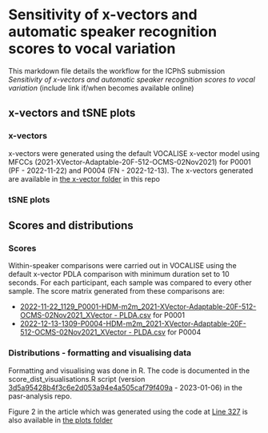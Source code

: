 # Sensitivity of x-vectors and automatic speaker recognition scores to vocal variation

This markdown file details the workflow for the ICPhS submission *Sensitivity of x-vectors and automatic speaker recognition scores to vocal variation* (include link if/when becomes available online)

## x-vectors and tSNE plots
### x-vectors
x-vectors were generated using the default VOCALISE x-vector model using MFCCs (2021-XVector-Adaptable-20F-512-OCMS-02Nov2021) for P0001 (PF - 2022-11-22) and P0004 (FN - 2022-12-13). The x-vectors generated are available in [the x-vector folder](https://github.com/uoy-research/pasr-output/tree/main/ICPhS_23_Sensitivity/x-vectors) in this repo 

### tSNE plots

## Scores and distributions
### Scores
Within-speaker comparisons were carried out in VOCALISE using the default x-vector PDLA comparison with minimum duration set to 10 seconds. For each participant, each sample was compared to every other sample. The score matrix generated from these comparisons are:
- [2022-11-22_1129_P0001-HDM-m2m_2021-XVector-Adaptable-20F-512-OCMS-02Nov2021_XVector - PLDA.csv](https://github.com/uoy-research/pasr-output/blob/main/ICPhS_23_Sensitivity/scores/2022-11-22_1129_P0001-HDM-m2m_2021-XVector-Adaptable-20F-512-OCMS-02Nov2021_XVector%20-%20PLDA.csv) for P0001
- [2022-12-13-1309-P0004-HDM-m2m_2021-XVector-Adaptable-20F-512-OCMS-02Nov2021_XVector - PLDA.csv](https://github.com/uoy-research/pasr-output/blob/main/ICPhS_23_Sensitivity/scores/2022-12-13-1309-P0004-HDM-m2m_2021-XVector-Adaptable-20F-512-OCMS-02Nov2021_XVector%20-%20PLDA.csv) for P0004 

### Distributions - formatting and visualising data
Formatting and visualising was done in R. The code is documented in the score_dist_visualisations.R script (version [3d5a95428b4f3c6e2d053a94e4a505caf79f409a](https://github.com/uoy-research/pasr-analysis/blob/3d5a95428b4f3c6e2d053a94e4a505caf79f409a/score_dist_visualisations.R) - 2023-01-06) in the pasr-analysis repo. 

Figure 2 in the article which was generated using the code at [Line 327](https://github.com/uoy-research/pasr-analysis/blob/3d5a95428b4f3c6e2d053a94e4a505caf79f409a/score_dist_visualisations.R#L327) is also available in [the plots folder](https://github.com/uoy-research/pasr-output/blob/main/ICPhS_23_Sensitivity/plots/Figure%202%20-%20Within-speaker%20modal-to-other%20score%20distributions.png)